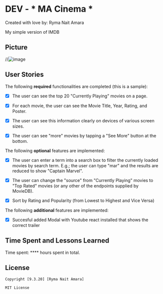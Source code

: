 # DEV - * MA Cinema *

Created with love by: Ryma Nait Amara
  
My simple version of IMDB

## Picture


//![image](imdbscreenshot.png)


## User Stories

The following **required** functionalities are completed (this is a sample):

* [x] The user can see the top 20 "Currently Playing" movies on a page.
* [x] For each movie, the user can see the Movie Title, Year, Rating, and Poster.
* [x] The user can see this information clearly on devices of various screen sizes.
* [x] The user can see "more" movies by tapping a "See More" button at the bottom.


The following **optional** features are implemented:

* [x] The user can enter a term into a search box to filter the currently loaded movies by search term. E.g.; the user can type "mar" and the results are reduced to show "Captain Marvel".
* [x] The user can change the "source" from "Currently Playing" movies to "Top Rated" movies (or any other of the endpoints supplied by MovieDB).
* [x] Sort by Rating and Popularity (from Lowest to Highest and Vice Versa)


The following **additional** features are implemented:

* [x] Succesful added Modal with Youtube react installed that shows the correct trailer 

## Time Spent and Lessons Learned

Time spent: **** hours spent in total.


## License

    Copyright [9.3.20] [Ryma Nait Amara]

    MIT License
